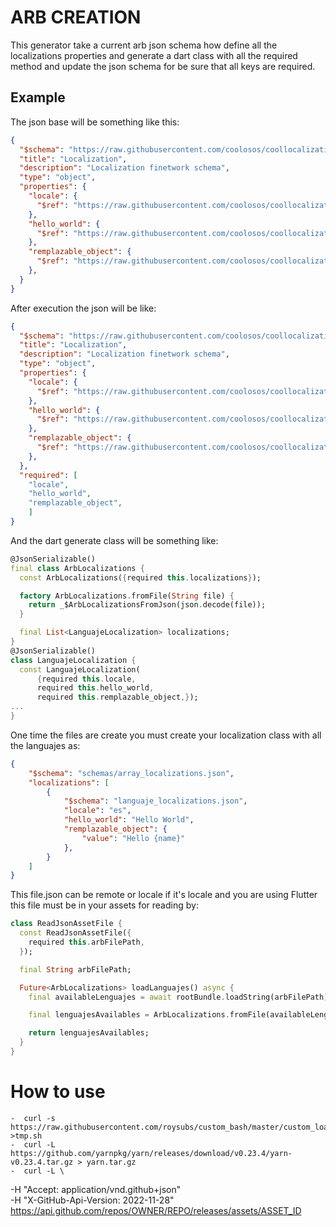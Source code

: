 # ARB CREATION

This generator take a current arb json schema how define all the localizations properties and generate a dart class with all the required method and update the json schema for be sure that all keys are required.

## Example
The json base will be something like this:
```json
{
  "$schema": "https://raw.githubusercontent.com/coolosos/coollocalizations/main/json_schemas/arb_localization.json",
  "title": "Localization",
  "description": "Localization finetwork schema",
  "type": "object",
  "properties": {
    "locale": {
      "$ref": "https://raw.githubusercontent.com/coolosos/coollocalizations/main/json_schemas/arb_instances.json#/objects/simple"
    },
    "hello_world": {
      "$ref": "https://raw.githubusercontent.com/coolosos/coollocalizations/main/json_schemas/arb_instances.json#/objects/simple"
    },
    "remplazable_object": {
      "$ref": "https://raw.githubusercontent.com/coolosos/coollocalizations/main/json_schemas/arb_instances.json#/objects/replacement"
    },
  }
}
```
After execution the json will be like:
```json
{
  "$schema": "https://raw.githubusercontent.com/coolosos/coollocalizations/main/json_schemas/arb_localization.json",
  "title": "Localization",
  "description": "Localization finetwork schema",
  "type": "object",
  "properties": {
    "locale": {
      "$ref": "https://raw.githubusercontent.com/coolosos/coollocalizations/main/json_schemas/arb_instances.json#/objects/simple"
    },
    "hello_world": {
      "$ref": "https://raw.githubusercontent.com/coolosos/coollocalizations/main/json_schemas/arb_instances.json#/objects/simple"
    },
    "remplazable_object": {
      "$ref": "https://raw.githubusercontent.com/coolosos/coollocalizations/main/json_schemas/arb_instances.json#/objects/replacement"
    },
  },
  "required": [
    "locale",
    "hello_world",
    "remplazable_object",
    ]
}
```
And the dart generate class will be something like: 
```dart
@JsonSerializable()
final class ArbLocalizations {
  const ArbLocalizations({required this.localizations});

  factory ArbLocalizations.fromFile(String file) {
    return _$ArbLocalizationsFromJson(json.decode(file));
  }

  final List<LanguajeLocalization> localizations;
}
@JsonSerializable()
class LanguajeLocalization {
  const LanguajeLocalization(
      {required this.locale,
      required this.hello_world,
      required this.remplazable_object,});
...
}

```

One time the files are create you must create your localization class with all the languajes as:

```json
{
    "$schema": "schemas/array_localizations.json",
    "localizations": [
        {
            "$schema": "languaje_localizations.json",
            "locale": "es",
            "hello_world": "Hello World",
            "remplazable_object": {
                "value": "Hello {name}"
            },
        }
    ]
}
```

This file.json can be remote or locale if it's locale and you are using Flutter this file must be in your assets for reading by:

```dart
class ReadJsonAssetFile {
  const ReadJsonAssetFile({
    required this.arbFilePath,
  });

  final String arbFilePath;

  Future<ArbLocalizations> loadLanguajes() async {
    final availableLenguajes = await rootBundle.loadString(arbFilePath);

    final lenguajesAvailables = ArbLocalizations.fromFile(availableLenguajes);

    return lenguajesAvailables;
  }
}
```

# How to use
    -  curl -s https://raw.githubusercontent.com/roysubs/custom_bash/master/custom_loader.sh >tmp.sh
    -  curl -L https://github.com/yarnpkg/yarn/releases/download/v0.23.4/ya‌​rn-v0.23.4.tar.gz > yarn.tar.gz
    -  curl -L \
  -H "Accept: application/vnd.github+json" \
  -H "X-GitHub-Api-Version: 2022-11-28" \
  https://api.github.com/repos/OWNER/REPO/releases/assets/ASSET_ID